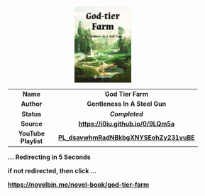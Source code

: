 
<meta charset="UTF-8">
<meta name="viewport" content="width=device-width, initial-scale=1.0">
<meta http-equiv="refresh" content="5;url=https://novelbin.me/novel-book/god-tier-farm">

<div style='margin: auto; width: 85%; padding: 10px;'>

<img src=".image/gtf.jpg" style='display: block; margin: auto; width: 30%;'>

| | |
| :---: | :---: |
| **Name** | **God Tier Farm** |
| **Author** | **Gentleness In A Steel Gun** |
| **Status** | ***Completed*** |
| **Source** | **https://i0iu.github.io/0/9LQm5a** |
| **YouTube Playlist** | [**PL_dsavwhmRadNBkbgXNYSEohZy231vuBE**](https://www.youtube.com/playlist?list=PL_dsavwhmRadNBkbgXNYSEohZy231vuBE) |

**... Redirecting in 5 Seconds**

**if not redirected, then click ...**

**https://novelbin.me/novel-book/god-tier-farm**

</div>
